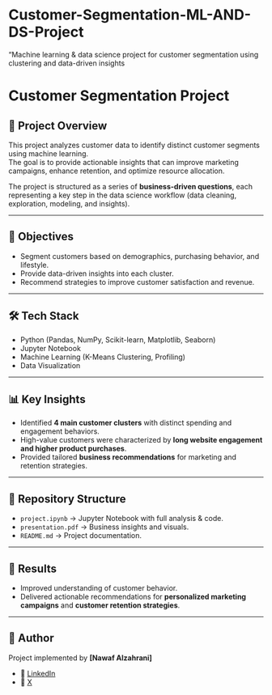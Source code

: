 # Customer-Segmentation-ML-AND-DS-Project
“Machine learning &amp; data science project for customer segmentation using clustering and data-driven insights

# Customer Segmentation Project  

## 📌 Project Overview  
This project analyzes customer data to identify distinct customer segments using machine learning.  
The goal is to provide actionable insights that can improve marketing campaigns, enhance retention, and optimize resource allocation.  

The project is structured as a series of **business-driven questions**, each representing a key step in the data science workflow (data cleaning, exploration, modeling, and insights).  

---

## 🎯 Objectives  
- Segment customers based on demographics, purchasing behavior, and lifestyle.  
- Provide data-driven insights into each cluster.  
- Recommend strategies to improve customer satisfaction and revenue.  

---

## 🛠️ Tech Stack  
- Python (Pandas, NumPy, Scikit-learn, Matplotlib, Seaborn)  
- Jupyter Notebook  
- Machine Learning (K-Means Clustering, Profiling)  
- Data Visualization  

---

## 📊 Key Insights  
- Identified **4 main customer clusters** with distinct spending and engagement behaviors.  
- High-value customers were characterized by **long website engagement and higher product purchases**.  
- Provided tailored **business recommendations** for marketing and retention strategies.  

---

## 📂 Repository Structure  
- `project.ipynb` → Jupyter Notebook with full analysis & code.  
- `presentation.pdf` → Business insights and visuals.  
- `README.md` → Project documentation.  

---

## 🚀 Results  
- Improved understanding of customer behavior.  
- Delivered actionable recommendations for **personalized marketing campaigns** and **customer retention strategies**.  

---

## 👤 Author  
Project implemented by **[Nawaf Alzahrani]**  
- 💼 [LinkedIn](https://www.linkedin.com/in/nawaf-alzahrani-profile/)  
- 📲 [X](https://x.com/Nawaf_Ron)  
